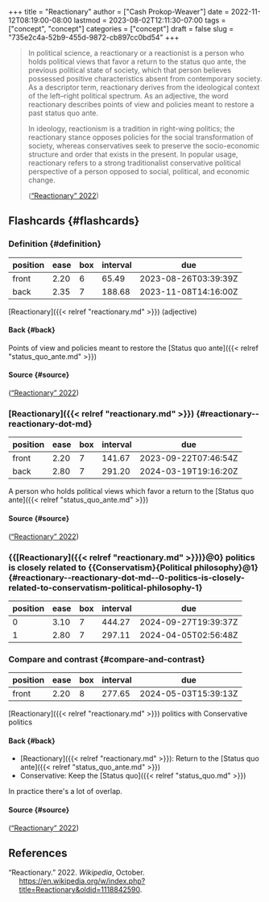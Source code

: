 +++
title = "Reactionary"
author = ["Cash Prokop-Weaver"]
date = 2022-11-12T08:19:00-08:00
lastmod = 2023-08-02T12:11:30-07:00
tags = ["concept", "concept"]
categories = ["concept"]
draft = false
slug = "735e2c4a-52b9-455d-9872-cb897cc0bd54"
+++

> In political science, a reactionary or a reactionist is a person who holds political views that favor a return to the status quo ante, the previous political state of society, which that person believes possessed positive characteristics absent from contemporary society. As a descriptor term, reactionary derives from the ideological context of the left–right political spectrum. As an adjective, the word reactionary describes points of view and policies meant to restore a past status quo ante.
>
> In ideology, reactionism is a tradition in right-wing politics; the reactionary stance opposes policies for the social transformation of society, whereas conservatives seek to preserve the socio-economic structure and order that exists in the present. In popular usage, reactionary refers to a strong traditionalist conservative political perspective of a person opposed to social, political, and economic change.
>
> (<a href="#citeproc_bib_item_1">“Reactionary” 2022</a>)


## Flashcards {#flashcards}


### Definition {#definition}

| position | ease | box | interval | due                  |
|----------|------|-----|----------|----------------------|
| front    | 2.20 | 6   | 65.49    | 2023-08-26T03:39:39Z |
| back     | 2.35 | 7   | 188.68   | 2023-11-08T14:16:00Z |

[Reactionary]({{< relref "reactionary.md" >}}) (adjective)


#### Back {#back}

Points of view and policies meant to restore the [Status quo ante]({{< relref "status_quo_ante.md" >}})


#### Source {#source}

(<a href="#citeproc_bib_item_1">“Reactionary” 2022</a>)


### [Reactionary]({{< relref "reactionary.md" >}}) {#reactionary--reactionary-dot-md}

| position | ease | box | interval | due                  |
|----------|------|-----|----------|----------------------|
| front    | 2.20 | 7   | 141.67   | 2023-09-22T07:46:54Z |
| back     | 2.80 | 7   | 291.20   | 2024-03-19T19:16:20Z |

A person who holds political views which favor a return to the [Status quo ante]({{< relref "status_quo_ante.md" >}})


#### Source {#source}

(<a href="#citeproc_bib_item_1">“Reactionary” 2022</a>)


### {{[Reactionary]({{< relref "reactionary.md" >}})}@0} politics is closely related to {{Conservatism}{Political philosophy}@1} {#reactionary--reactionary-dot-md--0-politics-is-closely-related-to-conservatism-political-philosophy-1}

| position | ease | box | interval | due                  |
|----------|------|-----|----------|----------------------|
| 0        | 3.10 | 7   | 444.27   | 2024-09-27T19:39:37Z |
| 1        | 2.80 | 7   | 297.11   | 2024-04-05T02:56:48Z |


### Compare and contrast {#compare-and-contrast}

| position | ease | box | interval | due                  |
|----------|------|-----|----------|----------------------|
| front    | 2.20 | 8   | 277.65   | 2024-05-03T15:39:13Z |

[Reactionary]({{< relref "reactionary.md" >}}) politics with Conservative politics


#### Back {#back}

-   [Reactionary]({{< relref "reactionary.md" >}}): Return to the [Status quo ante]({{< relref "status_quo_ante.md" >}})
-   Conservative: Keep the [Status quo]({{< relref "status_quo.md" >}})

In practice there's a lot of overlap.


#### Source {#source}

(<a href="#citeproc_bib_item_1">“Reactionary” 2022</a>)

## References

<style>.csl-entry{text-indent: -1.5em; margin-left: 1.5em;}</style><div class="csl-bib-body">
  <div class="csl-entry"><a id="citeproc_bib_item_1"></a>“Reactionary.” 2022. <i>Wikipedia</i>, October. <a href="https://en.wikipedia.org/w/index.php?title=Reactionary&oldid=1118842590">https://en.wikipedia.org/w/index.php?title=Reactionary&#38;oldid=1118842590</a>.</div>
</div>
